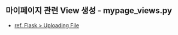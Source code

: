 ## 마이페이지 관련 View 생성 - mypage_views.py
- [ref. Flask > Uploading File](https://flask.palletsprojects.com/en/2.0.x/patterns/fileuploads/)